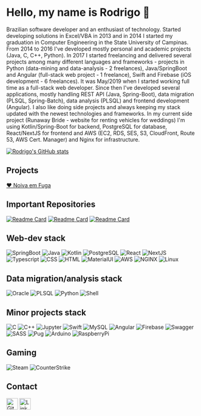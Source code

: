 # Hello, my name is Rodrigo 👋

Brazilian software developer and an enthusiast of technology. Started developing solutions in Excel/VBA in 2013 and in 2014 I started my graduation in Computer Engineering in the State University of Campinas. From 2014 to 2016 I've developed mostly personal and academic projects (Java, C, C++, Python). In 2017 I started freelancing and delivered several projects among many different languages and frameworks - projects in Python (data-mining and data-analysis - 2 freelances), Java/SpringBoot and Angular (full-stack web project - 1 freelance), Swift and Firebase (iOS development - 6 freelances). It was May/2019 when I started working full time as a full-stack web developer. Since then I've developed several applications, mostly handling REST API (Java, Spring-Boot), data migration (PLSQL, Spring-Batch), data analysis (PLSQL) and frontend development (Angular). I also like doing side projects and always keeping my stack updated with the newest technologies and frameworks. In my current side project (Runaway Bride - website for renting vehicles for weddings) I'm using Kotlin/Spring-Boot for backend, PostgreSQL for database, React/NextJS for frontend and AWS (EC2, RDS, SES, S3, CloudFront, Route 53, AWS Cert. Manager) and Nginx for infrastructure.

[![Rodrigo's GitHub stats](https://github-readme-stats.vercel.app/api?username=rHilkner&count_private=true&show_icons=true&theme=gruvbox)](https://github.com/rHilkner)

## Projects
[❤️ Noiva em Fuga](https://noivaemfuga.com.br/)

## Important Repositories
[![Readme Card](https://github-readme-stats.vercel.app/api/pin/?username=rHilkner&repo=kotlin-boilerplate)](https://github.com/rHilkner/kotlin-boilerplate)
[![Readme Card](https://github-readme-stats.vercel.app/api/pin/?username=rHilkner&repo=chia)](https://github.com/rHilkner/chia)
[![Readme Card](https://github-readme-stats.vercel.app/api/pin/?username=rHilkner&repo=runescript-dreambot)](https://github.com/rHilkner/runescript-dreambot)

## Web-dev stack
![SpringBoot](https://img.shields.io/badge/Spring_Boot-F2F4F9?style=for-the-badge&logo=spring-boot)
![Java](https://img.shields.io/badge/Java-ED8B00?style=for-the-badge&logo=java&logoColor=white)
![Kotlin](https://img.shields.io/badge/Kotlin-0095D5?&style=for-the-badge&logo=kotlin&logoColor=white)
![PostgreSQL](https://img.shields.io/badge/PostgreSQL-316192?style=for-the-badge&logo=postgresql&logoColor=white)
![React](https://img.shields.io/badge/React-20232A?style=for-the-badge&logo=react&logoColor=61DAFB)
![NextJS](https://img.shields.io/badge/next.js-000000?style=for-the-badge&logo=nextdotjs&logoColor=white)
![Typescript](https://img.shields.io/badge/TypeScript-007ACC?style=for-the-badge&logo=typescript&logoColor=white)
![CSS](https://img.shields.io/badge/CSS3-1572B6?style=for-the-badge&logo=css3&logoColor=white)
![HTML](https://img.shields.io/badge/HTML5-E34F26?style=for-the-badge&logo=html5&logoColor=white)
![MaterialUI](https://img.shields.io/badge/Material%20UI-007FFF?style=for-the-badge&logo=mui&logoColor=white)
![AWS](https://img.shields.io/badge/Amazon_AWS-FF9900?style=for-the-badge&logo=amazonaws&logoColor=white)
![NGINX](https://img.shields.io/badge/NGINX-green?style=for-the-badge&logo=nginx&logoColor=white)
![Linux](https://img.shields.io/badge/Linux-FCC624?style=for-the-badge&logo=linux&logoColor=black)

## Data migration/analysis stack
![Oracle](https://img.shields.io/badge/Oracle-F80000?style=for-the-badge&logo=Oracle&logoColor=white)
![PLSQL](https://img.shields.io/badge/PLSQL-F80000?style=for-the-badge&logo=oracle&logoColor=black)
![Python](https://img.shields.io/badge/Python-FFD43B?style=for-the-badge&logo=python&logoColor=blue)
![Shell](https://img.shields.io/badge/Shell_Script-121011?style=for-the-badge&logo=gnu-bash&logoColor=white)

## Minor projects stack
![C](https://img.shields.io/badge/C-00599C?style=for-the-badge&logo=c&logoColor=white)
![C++](https://img.shields.io/badge/C%2B%2B-00599C?style=for-the-badge&logo=c%2B%2B&logoColor=white)
![Jupyter](https://img.shields.io/badge/Jupyter-F37626.svg?&style=for-the-badge&logo=Jupyter&logoColor=white)
![Swift](https://img.shields.io/badge/Swift-FA7343?style=for-the-badge&logo=swift&logoColor=white)
![MySQL](https://img.shields.io/badge/MySQL-005C84?style=for-the-badge&logo=mysql&logoColor=white)
![Angular](https://img.shields.io/badge/Angular-DD0031?style=for-the-badge&logo=angular&logoColor=white)
![Firebase](https://img.shields.io/badge/firebase-ffca28?style=for-the-badge&logo=firebase&logoColor=black)
![Swagger](https://img.shields.io/badge/Swagger-85EA2D?style=for-the-badge&logo=Swagger&logoColor=white)
![SASS](https://img.shields.io/badge/Sass-CC6699?style=for-the-badge&logo=sass&logoColor=white)
![Pug](https://img.shields.io/badge/Pug-E3C29B?style=for-the-badge&logo=pug&logoColor=black)
![Arduino](https://img.shields.io/badge/Arduino-00979D?style=for-the-badge&logo=Arduino&logoColor=white)
![RaspberryPi](https://img.shields.io/badge/Raspberry%20Pi-A22846?style=for-the-badge&logo=Raspberry%20Pi&logoColor=white)

## Gaming
![Steam](https://img.shields.io/badge/Steam-000000?style=for-the-badge&logo=steam&logoColor=white)
![CounterStrike](https://img.shields.io/badge/Counter_Strike-000000?style=for-the-badge&logo=counter-strike&logoColor=white)

## Contact
[<img src="https://img.shields.io/badge/GitHub-100000?style=for-the-badge&logo=github&logoColor=white" alt="GitHub" height="30">](https://github.com/rHilkner)
[<img src="https://img.shields.io/badge/LinkedIn-0077B5?style=for-the-badge&logo=linkedin&logoColor=white" alt="LinkedIn" height="30">](https://www.linkedin.com/in/rodrigo-hilkner/)

